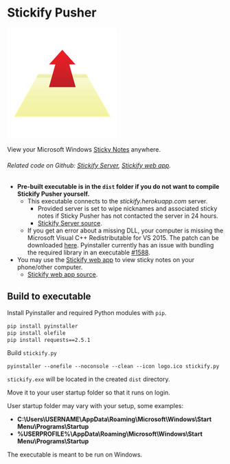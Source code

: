 Stickify Pusher
===================
![Stickify logo](https://raw.githubusercontent.com/ansonl/stickify-pusher/master/stickify-logo-256.png)

View your Microsoft Windows [Sticky Notes](http://windows.microsoft.com/en-us/windows7/using-sticky-notes) anywhere.

###### Related code on Github: [Stickify Server](https://github.com/ansonl/stickify-server), [Stickify web app](https://github.com/ansonl/stickify-web-app).

 - **Pre-built executable is in the `dist` folder if you do not want to compile Stickify Pusher yourself.**  
	 - This executable connects to the *stickify.herokuapp.com* server. 
		 - Provided server is set to wipe nicknames and associated sticky notes if Sticky Pusher has not contacted the server in 24 hours. 
		 - [Stickify Server source](https://github.com/ansonl/stickify-server). 
	 - If you get an error about a missing DLL, your computer is missing the Microsoft Visual C++ Redistributable for VS 2015. The patch can be downloaded [here](http://www.microsoft.com/en-us/download/details.aspx?id=48145). Pyinstaller currently has an issue with bundling the required library in an executable [#1588](https://github.com/pyinstaller/pyinstaller/issues/1588).
 - You may use the [Stickify web app](https://stickify.gq) to view sticky notes on your phone/other computer. 
	 - [Stickify web app source](https://github.com/ansonl/stickify-web-app). 


Build to executable
-------------
Install Pyinstaller and required Python modules with `pip`.
```
pip install pyinstaller
pip install olefile
pip install requests==2.5.1
```
Build `stickify.py`
```
pyinstaller --onefile --noconsole --clean --icon logo.ico stickify.py
```
`stickify.exe` will be located in the created `dist` directory.

Move it to your user startup folder so that it runs on login. 

User startup folder may vary with your setup, some examples:

 - **C:\Users\USERNAME\AppData\Roaming\Microsoft\Windows\Start Menu\Programs\Startup**
 - **%USERPROFILE%\AppData\Roaming\Microsoft\Windows\Start Menu\Programs\Startup**

The executable is meant to be run on Windows. 